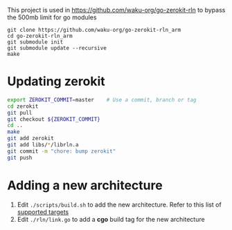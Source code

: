 This project is used in https://github.com/waku-org/go-zerokit-rln to bypass the 500mb limit for go modules
```
git clone https://github.com/waku-org/go-zerokit-rln_arm
cd go-zerokit-rln_arm
git submodule init
git submodule update --recursive
make
```

# Updating zerokit
```bash
export ZEROKIT_COMMIT=master    # Use a commit, branch or tag
cd zerokit
git pull
git checkout ${ZEROKIT_COMMIT}
cd ..
make
git add zerokit
git add libs/*/librln.a
git commit -m "chore: bump zerokit"
git push
```

# Adding a new architecture
1. Edit `./scripts/build.sh` to add the new architecture. Refer to this list of [supported targets](https://github.com/cross-rs/cross#supported-targets)
2. Edit `./rln/link.go` to add a **cgo** build tag for the new architecture

